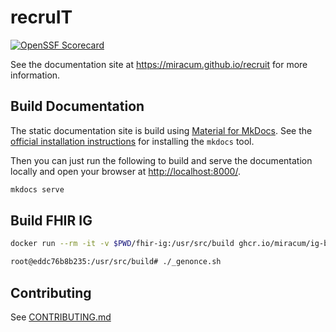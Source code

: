 # recruIT

[![OpenSSF Scorecard](https://api.securityscorecards.dev/projects/github.com/miracum/recruit/badge)](https://api.securityscorecards.dev/projects/github.com/miracum/recruit)


See the documentation site at <https://miracum.github.io/recruit> for more information.

## Build Documentation

The static documentation site is build using [Material for MkDocs](https://squidfunk.github.io/mkdocs-material/).
See the [official installation instructions](https://squidfunk.github.io/mkdocs-material/getting-started/#installation)
for installing the `mkdocs` tool.

Then you can just run the following to build and serve the documentation locally and open your browser at <http://localhost:8000/>.

```sh
mkdocs serve
```

## Build FHIR IG

```sh
docker run --rm -it -v $PWD/fhir-ig:/usr/src/build ghcr.io/miracum/ig-build-tools:latest

root@eddc76b8b235:/usr/src/build# ./_genonce.sh
```

## Contributing

See [CONTRIBUTING.md](docs/development/contributing.md)
